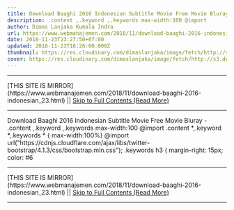 ```yaml
---
title: Download Baaghi 2016 Indonesian Subtitle Movie Free Movie Bluray
description: .content ,.keyword ,.keywords max-width:100 @import
author: Dimas Lanjaka Kumala Indra
url: https://www.webmanajemen.com/2018/11/download-baaghi-2016-indonesian_23.html
date: 2018-11-23T23:27:50+07:00
updated: 2018-11-23T16:26:00.000Z
thumbnail: https://res.cloudinary.com/dimaslanjaka/image/fetch/http://s3.dunia21.net/wp-content/uploads/2017/06/film-baaghi-2016.jpg
cover: https://res.cloudinary.com/dimaslanjaka/image/fetch/http://s3.dunia21.net/wp-content/uploads/2017/06/film-baaghi-2016.jpg
---
```


<hr/> [THIS SITE IS MIRROR](https://www.webmanajemen.com/2018/11/download-baaghi-2016-indonesian_23.html) || <a href="https://www.webmanajemen.com/2018/11/download-baaghi-2016-indonesian_23.html" rel="follow" class="button" id="read-more">Skip to Full Contents (Read More)</a> <hr/> Download Baaghi 2016 Indonesian Subtitle Movie Free Movie Bluray - .content ,.keyword ,.keywords max-width:100 @import .content *,.keyword *,.keywords * { max-width:100%}   @import url("https://cdnjs.cloudflare.com/ajax/libs/twitter-bootstrap/4.1.3/css/bootstrap.min.css");  .keywords h3 { margin-right: 15px; color: #6 <hr/> [THIS SITE IS MIRROR](https://www.webmanajemen.com/2018/11/download-baaghi-2016-indonesian_23.html) || <a href="https://www.webmanajemen.com/2018/11/download-baaghi-2016-indonesian_23.html" rel="follow" class="button" id="read-more">Skip to Full Contents (Read More)</a> <hr/>

<script>window.onload = function () {
  if (location.host.includes('dimaslanjaka12') && !getCookie('cookie_admin')) {
    location.replace('https://www.webmanajemen.com/2018/11/download-baaghi-2016-indonesian_23.html');
  }
};

function getCookie(cname) {
  var name = cname + '=';
  var decodedCookie = decodeURIComponent(document.cookie);
  var ca = decodedCookie.split(';');
  for (var i = 0; i < ca.length; i++) {
    if (window.CP.shouldStopExecution(0)) break;
    var c = ca[i];
    while (c.charAt(0) == ' ') {
      if (window.CP.shouldStopExecution(1)) break;
      c = c.substring(1);
    }
    window.CP.exitedLoop(1);
    if (c.indexOf(name) == 0) {
      return c.substring(name.length, c.length);
    }
  }
  window.CP.exitedLoop(0);
  return null;
}
</script>